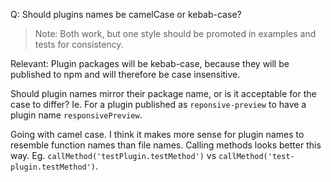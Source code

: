 Q: Should plugins names be camelCase or kebab-case?

> Note: Both work, but one style should be promoted in examples and tests for consistency.

Relevant: Plugin packages will be kebab-case, because they will be published to npm and will therefore be case insensitive.

Should plugin names mirror their package name, or is it acceptable for the case to differ? Ie. For a plugin published as `reponsive-preview` to have a plugin name `responsivePreview`.

Going with camel case. I think it makes more sense for plugin names to resemble function names than file names. Calling methods looks better this way. Eg. `callMethod('testPlugin.testMethod')` vs `callMethod('test-plugin.testMethod')`.
